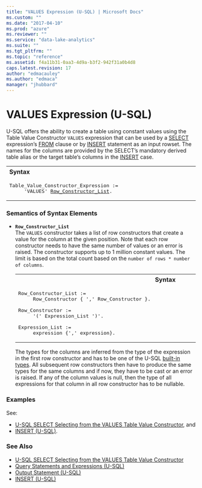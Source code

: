 ```yaml
---
title: "VALUES Expression (U-SQL) | Microsoft Docs"
ms.custom: ""
ms.date: "2017-04-10"
ms.prod: "azure"
ms.reviewer: ""
ms.service: "data-lake-analytics"
ms.suite: ""
ms.tgt_pltfrm: ""
ms.topic: "reference"
ms.assetid: f4a11b31-0aa3-4d9a-b3f2-942f31a0b4d8
caps.latest.revision: 17
author: "edmacauley"
ms.author: "edmaca"
manager: "jhubbard"
---
```

# VALUES Expression (U-SQL)
U-SQL offers the ability to create a table using constant values using the Table Value Constructor `VALUES` expression that can be used by a [SELECT](select-expression-u-sql.md) expression’s [FROM](from-clause-u-sql.md) clause or by [INSERT](insert-u-sql.md) statement as an input rowset. The names for the columns are provided by the SELECT’s mandatory derived table alias or the target table’s columns in the [INSERT](insert-u-sql.md) case.   
  
<table><th align="left">Syntax</th><tr><td><pre>
Table_Value_Constructor_Expression :=                                                                    
     'VALUES' <a href="#RCL">Row_Constructor_List</a>.
</pre></td></tr></table>
  
### Semantics of Syntax Elements  
* <a name="RCL"></a>**`Row_Constructor_List`**   
The `VALUES` constructor takes a list of row constructors that create a value for the column at the given position. Note that each row constructor needs to have the same number of values or an error is raised.  The constructor supports up to 1 million constant values. The limit is based on the total count based on the `number of rows * number of columns`.
  <table><th>Syntax</th><tr><td><pre>
  Row_Constructor_List :=                                                                             
       Row_Constructor { ',' Row_Constructor }.<br />
  Row_Constructor := 
       '(' Expression_List ')'.<br />
  Expression_List := 
       expression {',' expression}.
  </pre></td></tr></table>
  
    The types for the columns are inferred from the type of the expression in the first row constructor and has to be one of the U-SQL [built-in types](built-in-u-sql-types.md). All subsequent row constructors then have to produce the same types for the same columns and if now, they have to be cast or an error is raised. If any of the column values is null, then the type of all expressions for that column in all row constructor has to be nullable.   
 
### Examples    
See:
* [U-SQL SELECT Selecting from the VALUES Table Value Constructor](u-sql-select-selecting-from-the-values-table-value-constructor.md), and 
* [INSERT (U-SQL)](insert-u-sql.md).  

### See Also 
* [U-SQL SELECT Selecting from the VALUES Table Value Constructor](u-sql-select-selecting-from-the-values-table-value-constructor.md)  
* [Query Statements and Expressions (U-SQL)](query-statements-and-expressions-u-sql.md)  
* [Output Statement (U-SQL)](output-statement-u-sql.md)  
* [INSERT (U-SQL)](insert-u-sql.md)

